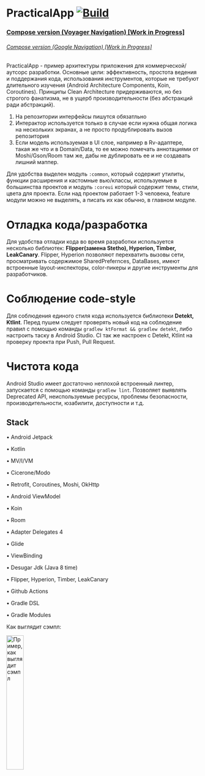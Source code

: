 # PracticalApp  [![Build](https://github.com/zakrodionov/PracticalApp/actions/workflows/Build.yml/badge.svg)](https://github.com/zakrodionov/PracticalApp/actions/workflows/Build.yml)

### [Compose version (Voyager Navigation) [Work in Progress]](https://github.com/zakrodionov/PracticalApp/tree/feature/compose_voyager_navigation)
###### [Compose version (Google Navigation) [Work in Progress]](https://github.com/zakrodionov/PracticalApp/tree/feature/compose)

PracticalApp - пример архитектуры приложения для коммерческой/аутсорс разработки. Основные цели: эффективность, простота ведения и поддержания кода, использования инструментов, которые не требуют
длительного изучения (Android Architecture Components, Koin, Coroutines). Принципы Clean Architecture придерживаются, но без строгого фанатизма, не в ущерб производительности (без абстракций ради абстракций).

1. На репозитории интерфейсы пишутся обязатльно
2. Интерактор используется только в случае если нужна общая логика на нескольких экранах, а не просто продублировать вызов репозитория
3. Если модель используемая в UI слое, например в Rv-адаптере, такая же что и в Domain/Data, то ее можно помечать аннотациями от Moshi/Gson/Room там же, дабы не дублировать ее
и не создавать лишний маппер.

Для удобства выделен модуль `:common`, который содержит утилиты, функции расширения и кастомные вью/классы, используемые в
большинства проектов и модуль `:coreui` который содержит темы, стили, цвета для проекта. Если над проектом работает 1-3 человека, feature модули можно не выделять, а писать их как обычно, в главном модуле.

# Отладка кода/разработка
Для удобства отладки кода во время разработки используется несколько библиотек: **Flipper(замена Stetho), Hyperion, Timber, LeakCanary**.
Flipper, Hyperion позволяют перехватить вызовы сети, просматривать содержимое SharedPrefernces, DataBases, имеют встроенные layout-инспекторы, color-пикеры и другие инструменты для разработчиков.

# Соблюдение code-style
Для соблюдения единого стиля кода используется библиотеки **Detekt, Ktlint**. Перед пушем следует проверять новый код на соблюдение правил с помощью команды `gradlew ktFormat && gradlew detekt`, либо настроить
таску в Android Studio. CI так же настроен с Detekt, Ktlint на проверку проекта при Push, Pull Request.

# Чистота кода
Android Studio имеет достаточно неплохой встроенный линтер, запускается с помощью команды `gradlew lint`. Позволяет выявлять Deprecated API, неиспользуемые ресурсы, проблемы безопасности, производительности, юзабилити, доступности и т.д.

## Stack
• Android Jetpack

• Kotlin

• MV/I/VM 

• Cicerone/Modo

• Retrofit, Coroutines, Moshi, OkHttp

• Android ViewModel

• Koin

• Room

• Adapter Delegates 4

• Glide

• ViewBinding

• Desugar Jdk (Java 8 time)

• Flipper, Hyperion, Timber, LeakCanary

• Github Actions

• Gradle DSL

• Gradle Modules

 Как выглядит сэмпл:  
   
<img src="https://user-images.githubusercontent.com/27068529/119772938-9c4d9980-bec8-11eb-9512-319c4f427e4b.jpg" alt="Пример, как выглядит сэмпл" width="30%">

